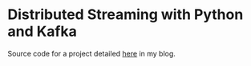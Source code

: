 # Distributed Streaming with Python and Kafka
Source code for a project detailed [here](https://medium.com/@kevin.michael.horan/distributed-video-streaming-with-python-and-kafka-551de69fe1dd) in my blog.

